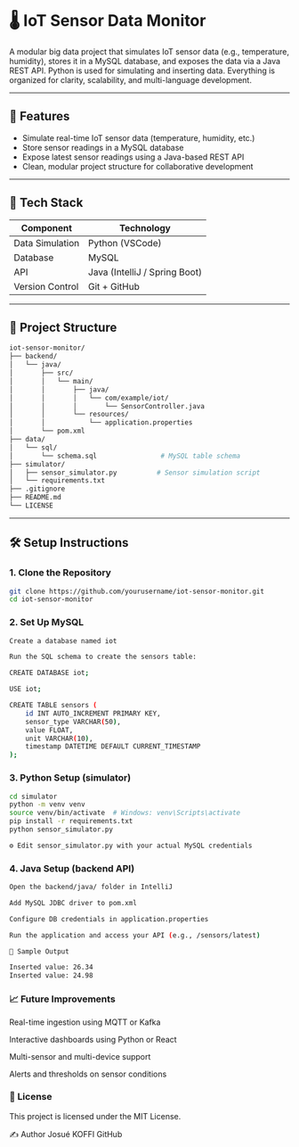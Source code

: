 # 🌡️ IoT Sensor Data Monitor

A modular big data project that simulates IoT sensor data (e.g., temperature, humidity), stores it in a MySQL database, and exposes the data via a Java REST API. Python is used for simulating and inserting data. Everything is organized for clarity, scalability, and multi-language development.

---

## 🚀 Features

- Simulate real-time IoT sensor data (temperature, humidity, etc.)
- Store sensor readings in a MySQL database
- Expose latest sensor readings using a Java-based REST API
- Clean, modular project structure for collaborative development

---

## 🧰 Tech Stack

| Component       | Technology          |
|-----------------|----------------------|
| Data Simulation | Python (VSCode)     |
| Database        | MySQL               |
| API             | Java (IntelliJ / Spring Boot) |
| Version Control | Git + GitHub        |

---

## 📁 Project Structure

```bash
iot-sensor-monitor/
├── backend/
│   └── java/
│       ├── src/
│       │   └── main/
│       │       ├── java/
│       │       │   └── com/example/iot/
│       │       │       └── SensorController.java
│       │       └── resources/
│       │           └── application.properties
│       └── pom.xml
├── data/
│   └── sql/
│       └── schema.sql                # MySQL table schema
├── simulator/
│   ├── sensor_simulator.py          # Sensor simulation script
│   └── requirements.txt
├── .gitignore
├── README.md
└── LICENSE
```

---

## 🛠️ Setup Instructions

### 1. Clone the Repository

```bash
git clone https://github.com/yourusername/iot-sensor-monitor.git
cd iot-sensor-monitor
```

### 2. Set Up MySQL

```bash
Create a database named iot

Run the SQL schema to create the sensors table:

CREATE DATABASE iot;

USE iot;

CREATE TABLE sensors (
    id INT AUTO_INCREMENT PRIMARY KEY,
    sensor_type VARCHAR(50),
    value FLOAT,
    unit VARCHAR(10),
    timestamp DATETIME DEFAULT CURRENT_TIMESTAMP
);
```

### 3. Python Setup (simulator)

```bash
cd simulator
python -m venv venv
source venv/bin/activate  # Windows: venv\Scripts\activate
pip install -r requirements.txt
python sensor_simulator.py

⚙️ Edit sensor_simulator.py with your actual MySQL credentials
```

### 4. Java Setup (backend API)

```bash
Open the backend/java/ folder in IntelliJ

Add MySQL JDBC driver to pom.xml

Configure DB credentials in application.properties

Run the application and access your API (e.g., /sensors/latest)

📡 Sample Output

Inserted value: 26.34
Inserted value: 24.98
```

### 📈 Future Improvements
Real-time ingestion using MQTT or Kafka

Interactive dashboards using Python or React

Multi-sensor and multi-device support

Alerts and thresholds on sensor conditions

### 📄 License
This project is licensed under the MIT License.

✍️ Author
Josué KOFFI
GitHub
